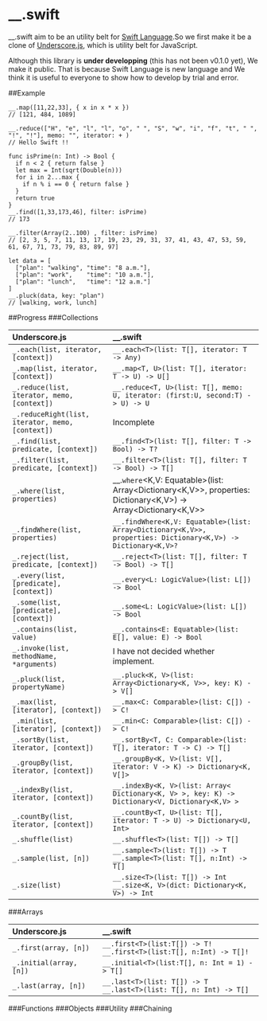 __.swift
========

__.swift aim to be an utility belt for [Swift Language](https://developer.apple.com/swift/).So we first make it be a clone of [Underscore.js](http://underscorejs.org/), which is utility belt for JavaScript.

Although this library is **under developping** (this has not been v0.1.0 yet), We make it public. That is because Swift Language is new language and We think it is useful to everyone to show how to develop by trial and error.

##Example

    __.map([11,22,33], { x in x * x })
    // [121, 484, 1089]

    __.reduce(["H", "e", "l", "l", "o", " ", "S", "w", "i", "f", "t", " ", "!", "!"], memo: "", iterator: + )
    // Hello Swift !!

    func isPrime(n: Int) -> Bool {
      if n < 2 { return false }
      let max = Int(sqrt(Double(n)))
      for i in 2...max {
        if n % i == 0 { return false }
      }
      return true
    }
    __.find([1,33,173,46], filter: isPrime)
    // 173

    __.filter(Array(2..100) , filter: isPrime)
    // [2, 3, 5, 7, 11, 13, 17, 19, 23, 29, 31, 37, 41, 43, 47, 53, 59, 61, 67, 71, 73, 79, 83, 89, 97]

    let data = [
      ["plan": "walking", "time": "8 a.m."],
      ["plan": "work",    "time": "10 a.m."],
      ["plan": "lunch",   "time": "12 a.m."]
    ]
    __.pluck(data, key: "plan")
    // [walking, work, lunch]

##Progress
###Collections

|Underscore.js|__.swift|
|:---|:---|
|`_.each(list, iterator, [context])`|`__.each<T>(list: T[], iterator: T -> Any)`|
|`_.map(list, iterator, [context])`|`__.map<T, U>(list: T[], iterator: T -> U) -> U[]`|
|`_.reduce(list, iterator, memo, [context])`|`__.reduce<T, U>(list: T[], memo: U, iterator: (first:U, second:T) -> U) -> U`|
|`_.reduceRight(list, iterator, memo, [context])`|Incomplete|
|`_.find(list, predicate, [context])`|`__.find<T>(list: T[], filter: T -> Bool) -> T?`|
|`_.filter(list, predicate, [context])`|`__.filter<T>(list: T[], filter: T -> Bool) -> T[]`|
|`_.where(list, properties)`|__.`where`<K,V: Equatable>(list: Array<Dictionary<K,V>>, properties: Dictionary<K,V>) -> Array<Dictionary<K,V>>|
|`_.findWhere(list, properties)`|`__.findWhere<K,V: Equatable>(list: Array<Dictionary<K,V>>, properties: Dictionary<K,V>) -> Dictionary<K,V>?`|
|`_.reject(list, predicate, [context])`|`__.reject<T>(list: T[], filter: T -> Bool) -> T[]`|
|`_.every(list, [predicate], [context])`|`__.every<L: LogicValue>(list: L[]) -> Bool`|
|`_.some(list, [predicate], [context])`|`__.some<L: LogicValue>(list: L[]) -> Bool`|
|`_.contains(list, value)`|`__.contains<E: Equatable>(list: E[], value: E) -> Bool`|
|`_.invoke(list, methodName, *arguments)`|I have not decided whether implement.|
|`_.pluck(list, propertyName)`|`__.pluck<K, V>(list: Array<Dictionary<K, V>>, key: K) -> V[]`|
|`_.max(list, [iterator], [context])`|`__.max<C: Comparable>(list: C[]) -> C!`|
|`_.min(list, [iterator], [context])`|`__.min<C: Comparable>(list: C[]) -> C!`|
|`_.sortBy(list, iterator, [context])`|`__.sortBy<T, C: Comparable>(list: T[], iterator: T -> C) -> T[]`|
|`_.groupBy(list, iterator, [context])`|`__.groupBy<K, V>(list: V[], iterator: V -> K) -> Dictionary<K, V[]>`|
|`_.indexBy(list, iterator, [context])`|`__.indexBy<K, V>(list: Array< Dictionary<K, V> >, key: K) -> Dictionary<V, Dictionary<K,V> >`|
|`_.countBy(list, iterator, [context])`|`__.countBy<T, U>(list: T[], iterator: T -> U) -> Dictionary<U, Int>`|
|`_.shuffle(list)`|`__.shuffle<T>(list: T[]) -> T[]`|
|`_.sample(list, [n])`|`__.sample<T>(list: T[]) -> T`<br>`__.sample<T>(list: T[], n:Int) -> T[]`|
|`_.size(list)`|`__.size<T>(list: T[]) -> Int`<br>`__.size<K, V>(dict: Dictionary<K, V>) -> Int`|

###Arrays

|Underscore.js|__.swift|
|:---|:---|
|`_.first(array, [n])`|`__.first<T>(list:T[]) -> T!`<br>`__.first<T>(list:T[], n:Int) -> T[]!`|
|`_.initial(array, [n])`|`__.initial<T>(list:T[], n: Int = 1) -> T[]`|
|`_.last(array, [n])`|`__.last<T>(list: T[]) -> T`<br>`__.last<T>(list: T[], n: Int) -> T[]`|
###Functions
###Objects
###Utility
###Chaining
